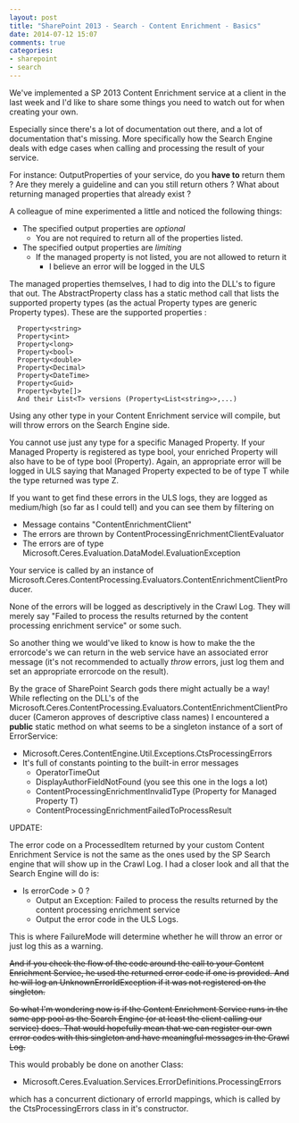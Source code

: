 ```yaml
---
layout: post
title: "SharePoint 2013 - Search - Content Enrichment - Basics"
date: 2014-07-12 15:07
comments: true
categories: 
- sharepoint
- search
---
```


We've implemented a SP 2013 Content Enrichment service at a client in the last week and I'd like to share some things you need to watch out for when creating your own.

Especially since there's a lot of documentation out there, and a lot of documentation that's missing. More specifically how the Search Engine deals with edge cases when calling and processing the result of your service.

For instance: OutputProperties of your service, do you **have to** return them ? Are they merely a guideline and can you still return others ? What about returning managed properties that already exist ?

A colleague of mine experimented a little and noticed the following things:

  - The specified output properties are *optional*
    - You are not required to return all of the properties listed.
  - The specified output properties are *limiting*
    - If the managed property is not listed, you are not allowed to return it
      - I believe an error will be logged in the ULS

The managed properties themselves, I had to dig into the DLL's to figure that out. The AbstractProperty class has a static method call that lists the supported property types (as the actual Property types are generic Property<T> types). These are the supported properties :

```
  Property<string>
  Property<int>
  Property<long>
  Property<bool>
  Property<double>
  Property<Decimal>
  Property<DateTime>
  Property<Guid>
  Property<byte[]>
  And their List<T> versions (Property<List<string>>,...)
```
Using any other type in your Content Enrichment service will compile, but will throw errors on the Search Engine side.

You cannot use just any type for a specific Managed Property. If your Managed Property is registered as type bool, your enriched Property<T> will also have to be of type bool (Property<bool>). Again, an appropriate error will be logged in ULS saying that Managed Property expected to be of type T while the type returned was type Z.

If you want to get find these errors in the ULS logs, they are logged as medium/high (so far as I could tell) and you can see them by filtering on

  - Message contains "ContentEnrichmentClient"
  - The errors are thrown by ContentProcessingEnrichmentClientEvaluator
  - The errors are of type Microsoft.Ceres.Evaluation.DataModel.EvaluationException

Your service is called by an instance of Microsoft.Ceres.ContentProcessing.Evaluators.ContentEnrichmentClientProducer.

None of the errors will be logged as descriptively in the Crawl Log. They will merely say "Failed to process the results returned by the content processing enrichment service" or some such.

So another thing we would've liked to know is how to make the the errorcode's we can return in the web service have an associated error message (it's not recommended to actually *throw* errors, just log them and set an appropriate errorcode on the result).

By the grace of SharePoint Search gods there might actually be a way! While reflecting on the DLL's of the Microsoft.Ceres.ContentProcessing.Evaluators.ContentEnrichmentClientProducer (Cameron approves of descriptive class names) I encountered a **public** static method on what seems to be a singleton instance of a sort of ErrorService:

- Microsoft.Ceres.ContentEngine.Util.Exceptions.CtsProcessingErrors
- It's full of constants pointing to the built-in error messages
  - OperatorTimeOut
  - DisplayAuthorFieldNotFound (you see this one in the logs a lot)
  - ContentProcessingEnrichmentInvalidType (Property<Z> for Managed Property T)
  - ContentProcessingEnrichmentFailedToProcessResult

UPDATE:

The error code on a ProcessedItem returned by your custom Content Enrichment Service is not the same as the ones used by the SP Search engine that will show up in the Crawl Log. I had a closer look and all that the Search Engine will do is:

 - Is errorCode > 0 ?
   - Output an Exception: Failed to process the results returned by the content processing enrichment service
   - Output the error code in the ULS Logs.

This is where FailureMode will determine whether he will throw an error or just log this as a warning.

<strike>And if you check the flow of the code around the call to your Content Enrichment Service, he used the returned error code if one is provided. And he will log an UnknownErrorIdException if it was not registered on the singleton.</strike>

<strike>So what I'm wondering now is if the Content Enrichment Service runs in the same app pool as the Search Engine (or at least the client calling our service) does. That would hopefully mean that we can register our own errror codes with this singleton and have meaningful messages in the Crawl Log.</strike>

This would probably be done on another Class:

  - Microsoft.Ceres.Evaluation.Services.ErrorDefinitions.ProcessingErrors

which has a concurrent dictionary of errorId mappings, which is called by the CtsProcessingErrors class in it's constructor.



